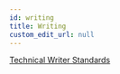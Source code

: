 ```yaml
---
id: writing
title: Writing
custom_edit_url: null
---
```



[Technical Writer Standards](https://aemocdr.atlassian.net/wiki/spaces/DDC/pages/1712783363/Technical+Writer+Standards)
